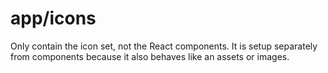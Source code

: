# app/icons

Only contain the icon set, not the React components. It is setup separately from components because it also behaves like an assets or images.
